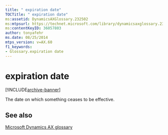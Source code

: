 ```yaml
---
title: " expiration date"
TOCTitle: " expiration date"
ms:assetid: DynamicsAXGlossary.232502
ms:mtpsurl: https://technet.microsoft.com/library/dynamicsaxglossary.232502(v=AX.60)
ms:contentKeyID: 36057803
author: tonyafehr
ms.date: 08/25/2014
mtps_version: v=AX.60
f1_keywords:
- Glossary.expiration date
---
```


# expiration date


[!INCLUDE[archive-banner](includes/archive-banner.md)]

The date on which something ceases to be effective.

## See also

[Microsoft Dynamics AX glossary](glossary/microsoft-dynamics-ax-glossary.md)

  


